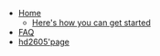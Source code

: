 - [Home](/)
  - [Here's how you can get started](/get-started)
- [FAQ](/FAQ)
- [hd2605'page](/hd2605)
